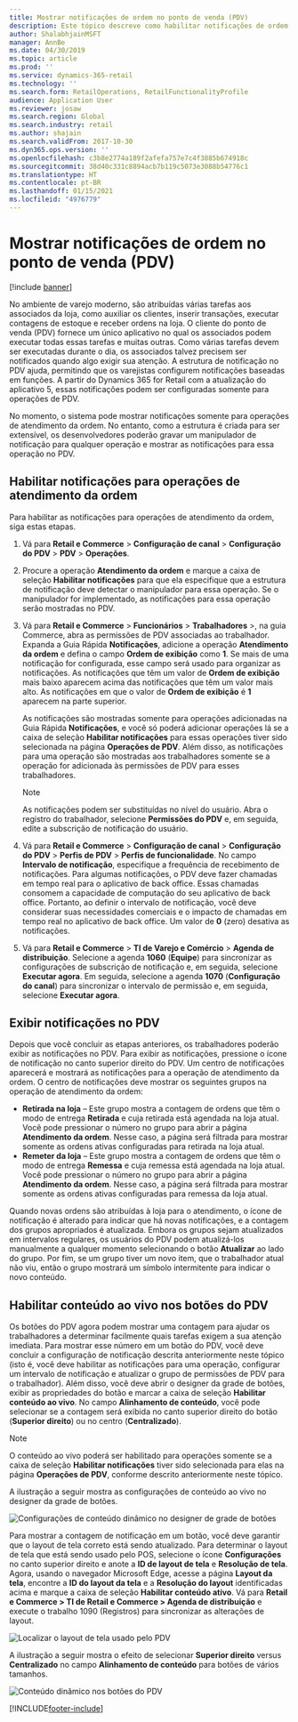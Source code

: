 ```yaml
---
title: Mostrar notificações de ordem no ponto de venda (PDV)
description: Este tópico descreve como habilitar notificações de ordem no ponto de venda e a estrutura de notificação.
author: ShalabhjainMSFT
manager: AnnBe
ms.date: 04/30/2019
ms.topic: article
ms.prod: ''
ms.service: dynamics-365-retail
ms.technology: ''
ms.search.form: RetailOperations, RetailFunctionalityProfile
audience: Application User
ms.reviewer: josaw
ms.search.region: Global
ms.search.industry: retail
ms.author: shajain
ms.search.validFrom: 2017-10-30
ms.dyn365.ops.version: ''
ms.openlocfilehash: c3b8e2774a189f2afefa757e7c4f3885b674918c
ms.sourcegitcommit: 38d40c331c8894acb7b119c5073e3088b54776c1
ms.translationtype: HT
ms.contentlocale: pt-BR
ms.lasthandoff: 01/15/2021
ms.locfileid: "4976779"
---
```

# <a name="show-order-notifications-in-the-point-of-sale-pos"></a>Mostrar notificações de ordem no ponto de venda (PDV)

[!include [banner](includes/banner.md)]

No ambiente de varejo moderno, são atribuídas várias tarefas aos associados da loja, como auxiliar os clientes, inserir transações, executar contagens de estoque e receber ordens na loja. O cliente do ponto de venda (PDV) fornece um único aplicativo no qual os associados podem executar todas essas tarefas e muitas outras. Como várias tarefas devem ser executadas durante o dia, os associados talvez precisem ser notificados quando algo exigir sua atenção. A estrutura de notificação no PDV ajuda, permitindo que os varejistas configurem notificações baseadas em funções. A partir do Dynamics 365 for Retail com a atualização do aplicativo 5, essas notificações podem ser configuradas somente para operações de PDV.


No momento, o sistema pode mostrar notificações somente para operações de atendimento da ordem. No entanto, como a estrutura é criada para ser extensível, os desenvolvedores poderão gravar um manipulador de notificação para qualquer operação e mostrar as notificações para essa operação no PDV.

## <a name="enable-notifications-for-order-fulfillment-operations"></a>Habilitar notificações para operações de atendimento da ordem

Para habilitar as notificações para operações de atendimento da ordem, siga estas etapas.

1. Vá para **Retail e Commerce** &gt; **Configuração de canal** &gt; **Configuração do PDV** &gt; **PDV** &gt; **Operações**.
2. Procure a operação **Atendimento da ordem** e marque a caixa de seleção **Habilitar notificações** para que ela especifique que a estrutura de notificação deve detectar o manipulador para essa operação. Se o manipulador for implementado, as notificações para essa operação serão mostradas no PDV.
3. Vá para **Retail e Commerce** &gt; **Funcionários** &gt; **Trabalhadores** &gt;, na guia Commerce, abra as permissões de PDV associadas ao trabalhador. Expanda a Guia Rápida **Notificações**, adicione a operação **Atendimento da ordem** e defina o campo **Ordem de exibição** como **1**. Se mais de uma notificação for configurada, esse campo será usado para organizar as notificações. As notificações que têm um valor de **Ordem de exibição** mais baixo aparecem acima das notificações que têm um valor mais alto. As notificações em que o valor de **Ordem de exibição** é **1** aparecem na parte superior.

    As notificações são mostradas somente para operações adicionadas na Guia Rápida **Notificações**, e você só poderá adicionar operações lá se a caixa de seleção **Habilitar notificações** para essas operações tiver sido selecionada na página **Operações de PDV**. Além disso, as notificações para uma operação são mostradas aos trabalhadores somente se a operação for adicionada às permissões de PDV para esses trabalhadores.

    > [!NOTE]
    > As notificações podem ser substituídas no nível do usuário. Abra o registro do trabalhador, selecione **Permissões do PDV** e, em seguida, edite a subscrição de notificação do usuário.

4. Vá para **Retail e Commerce** &gt; **Configuração de canal** &gt; **Configuração do PDV** &gt; **Perfis de PDV** &gt; **Perfis de funcionalidade**. No campo **Intervalo de notificação**, especifique a frequência de recebimento de notificações. Para algumas notificações, o PDV deve fazer chamadas em tempo real para o aplicativo de back office. Essas chamadas consomem a capacidade de computação do seu aplicativo de back office. Portanto, ao definir o intervalo de notificação, você deve considerar suas necessidades comerciais e o impacto de chamadas em tempo real no aplicativo de back office. Um valor de **0** (zero) desativa as notificações.
5. Vá para **Retail e Commerce** &gt; **TI de Varejo e Comércio** &gt; **Agenda de distribuição**. Selecione a agenda **1060** (**Equipe**) para sincronizar as configurações de subscrição de notificação e, em seguida, selecione **Executar agora**. Em seguida, selecione a agenda **1070** (**Configuração do canal**) para sincronizar o intervalo de permissão e, em seguida, selecione **Executar agora**.

## <a name="view-notifications-in-the-pos"></a>Exibir notificações no PDV

Depois que você concluir as etapas anteriores, os trabalhadores poderão exibir as notificações no PDV. Para exibir as notificações, pressione o ícone de notificação no canto superior direito do PDV. Um centro de notificações aparecerá e mostrará as notificações para a operação de atendimento da ordem. O centro de notificações deve mostrar os seguintes grupos na operação de atendimento da ordem:

- **Retirada na loja** – Este grupo mostra a contagem de ordens que têm o modo de entrega **Retirada** e cuja retirada está agendada na loja atual. Você pode pressionar o número no grupo para abrir a página **Atendimento da ordem**. Nesse caso, a página será filtrada para mostrar somente as ordens ativas configuradas para retirada na loja atual.
- **Remeter da loja** – Este grupo mostra a contagem de ordens que têm o modo de entrega **Remessa** e cuja remessa está agendada na loja atual. Você pode pressionar o número no grupo para abrir a página **Atendimento da ordem**. Nesse caso, a página será filtrada para mostrar somente as ordens ativas configuradas para remessa da loja atual.

Quando novas ordens são atribuídas à loja para o atendimento, o ícone de notificação é alterado para indicar que há novas notificações, e a contagem dos grupos apropriados é atualizada. Embora os grupos sejam atualizados em intervalos regulares, os usuários do PDV podem atualizá-los manualmente a qualquer momento selecionando o botão **Atualizar** ao lado do grupo. Por fim, se um grupo tiver um novo item, que o trabalhador atual não viu, então o grupo mostrará um símbolo intermitente para indicar o novo conteúdo.

## <a name="enable-live-content-on-pos-buttons"></a>Habilitar conteúdo ao vivo nos botões do PDV

Os botões do PDV agora podem mostrar uma contagem para ajudar os trabalhadores a determinar facilmente quais tarefas exigem a sua atenção imediata. Para mostrar esse número em um botão do PDV, você deve concluir a configuração de notificação descrita anteriormente neste tópico (isto é, você deve habilitar as notificações para uma operação, configurar um intervalo de notificação e atualizar o grupo de permissões de PDV para o trabalhador). Além disso, você deve abrir o designer da grade de botões, exibir as propriedades do botão e marcar a caixa de seleção **Habilitar conteúdo ao vivo**. No campo **Alinhamento de conteúdo**, você pode selecionar se a contagem será exibida no canto superior direito do botão (**Superior direito**) ou no centro (**Centralizado**).

> [!NOTE]
> O conteúdo ao vivo poderá ser habilitado para operações somente se a caixa de seleção **Habilitar notificações** tiver sido selecionada para elas na página **Operações de PDV**, conforme descrito anteriormente neste tópico.

A ilustração a seguir mostra as configurações de conteúdo ao vivo no designer da grade de botões.

![Configurações de conteúdo dinâmico no designer de grade de botões](./media/ButtonGridDesigner.png "Configurações de conteúdo dinâmico no designer de grade de botões")

Para mostrar a contagem de notificação em um botão, você deve garantir que o layout de tela correto está sendo atualizado. Para determinar o layout de tela que está sendo usado pelo POS, selecione o ícone **Configurações** no canto superior direito e anote a **ID de layout de tela** e **Resolução de tela**. Agora, usando o navegador Microsoft Edge, acesse a página **Layout da tela**, encontre a **ID do layout da tela** e a **Resolução do layout** identificadas acima e marque a caixa de seleção **Habilitar conteúdo ativo**. Vá para **Retail e Commerce \> TI de Retail e Commerce \> Agenda de distribuição** e execute o trabalho 1090 (Registros) para sincronizar as alterações de layout.


![Localizar o layout de tela usado pelo PDV](./media/Choose_screen_layout.png "Localizar o layout de tela")

A ilustração a seguir mostra o efeito de selecionar **Superior direito** versus **Centralizado** no campo **Alinhamento de conteúdo** para botões de vários tamanhos.

![Conteúdo dinâmico nos botões do PDV](./media/ButtonsWithLiveContent.png "Conteúdo dinâmico nos botões do PDV")


[!INCLUDE[footer-include](../includes/footer-banner.md)]